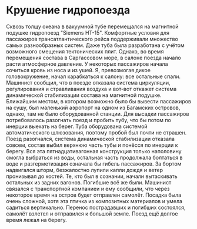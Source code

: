 Крушение гидропоезда
====================

Сквозь толщу океана в вакуумной тубе перемещался на магнитной подушке гидропоезд "Siemens HT-15". Комфортные условия для пассажиров трансатлантического рейса поддерживали множество самых разнообразных систем. Даже туба была разработана с учётом возможного смещения тектонических плит. Однако, во время перемещения состава в Саргассовом море, в салоне поезда начало расти атмосферное давление. У некоторых пассажиров начала сочиться кровь из носа и из ушей. Я, превозмогая дикое головокружение, начал карабкаться к салону: все остальные спали. Машинист сообщил, что в поезде отказала система циркуляции, регулирования и стравливания воздуха и вот-вот откажет система динамической стабилизации состава на магнитной подушке. Ближайшим местом, в котором возможно было бы вывести пассажиров на сушу, был маленький аэропорт на одном из Багамских островов, однако, там не было оборудованной станции. Для высадки пассажиров потребовалось разогнать поезд и пробить тубу, что бы потом по инерции выехать на берег. Туба оборудована системой автоматического шлюзования, поэтому пробой был почти не страшен. Поезд разогнался, система динамической стабилизации отказала совсем, состав выбил верхнюю часть тубы и понёсся по инерции к берегу. Вся эта пятнадцативагонная конструкция только наполовину смогла выбраться из воды, остальная часть продолжала болтаться в воде и разгерметизация означала бы гибель пассажиров. За бортом надвигался шторм, безжалостно лупили капли дождя и ветер пронизывал до костей. Те, кто был в сознании, начали вытаскивать остальных из задних вагонов. Погибшие всё же были. Машинист связался с транспортной компаниеи и ему сообщили, что через некоторое время на остров будет отправлен самолёт. Посадка была очень сложной, хотя эта птичка из композитных материалов и умела садиться вертикально. Перенос пострадавших и погибших состоялся, самолёт взлетел и отправился к большой земле. Поезд ещё долгое время лежал на берегу.
